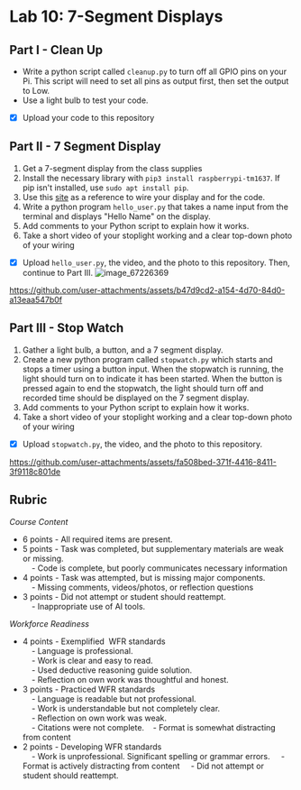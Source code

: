 # Lab 10: 7-Segment Displays

## Part I - Clean Up

- Write a python script called `cleanup.py` to turn off all GPIO pins on your Pi. This script will need to set all pins as output first, then set the output to Low.
- Use a light bulb to test your code. 

- [x] Upload your code to this repository


## Part II - 7 Segment Display

1. Get a 7-segment display from the class supplies
2. Install the necessary library with `pip3 install raspberrypi-tm1637`. If pip isn't installed, use `sudo apt install pip`. 
3. Use this [site](https://thingsdaq.org/2022/10/02/7-segment-led-display-with-raspberry-pi/) as a reference to wire your display and for the code.
4. Write a python program `hello_user.py` that takes a name input from the terminal and displays "Hello Name" on the display.
5. Add comments to your Python script to explain how it works.
6. Take a short video of your stoplight working and a clear top-down photo of your wiring

- [x] Upload `hello_user.py`, the video, and the photo to this repository. Then, continue to Part III.
 ![image_67226369](https://github.com/user-attachments/assets/a993461d-b5a6-49d7-9fc3-bbc0d2efaf81)

https://github.com/user-attachments/assets/b47d9cd2-a154-4d70-84d0-a13eaa547b0f

## Part III - Stop Watch

1. Gather a light bulb, a button, and a 7 segment display.
2. Create a new python program called `stopwatch.py` which starts and stops a timer using a button input. When the stopwatch is running, the light should turn on to indicate it has been started. When the button is pressed again to end the stopwatch, the light should turn off and recorded time should be displayed on the 7 segment display.
4. Add comments to your Python script to explain how it works.
5. Take a short video of your stoplight working and a clear top-down photo of your wiring

- [x] Upload `stopwatch.py`, the video, and the photo to this repository. 

https://github.com/user-attachments/assets/fa508bed-371f-4416-8411-3f9118c801de



## Rubric 

_Course Content_

- 6 points - All required items are present.    
- 5 points - Task was completed, but supplementary materials are weak or missing.    
    - Code is complete, but poorly communicates necessary information
- 4 points - Task was attempted, but is missing major components.    
    - Missing comments, videos/photos, or reflection questions  
- 3 points - Did not attempt or student should reattempt.  
    - Inappropriate use of AI tools.
  
_Workforce Readiness_  
  
- 4 points - Exemplified  WFR standards  
    - Language is professional.  
    - Work is clear and easy to read.  
    - Used deductive reasoning guide solution.  
    - Reflection on own work was thoughtful and honest.  
- 3 points - Practiced WFR standards  
    - Language is readable but not professional.  
    - Work is understandable but not completely clear.  
    - Reflection on own work was weak.  
    - Citations were not complete.
   - Format is somewhat distracting from content
- 2 points - Developing WFR standards  
    - Work is unprofessional. Significant spelling or grammar errors.
    - Format is actively distracting from content
    - Did not attempt or student should reattempt.

